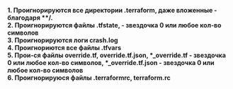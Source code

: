 **1. Проигнорируются все директории .terraform, даже вложенные - благодаря \*\*/.** <br />
**2. Проигнорируются файлы .tfstate,  - звездочка 0 или любое кол-во символов**<br />
**3. Проигнорируются логи crash.log**<br />
**4. Проигнориются все файлы .tfvars**<br />
**5. Прои-ся файлы override.tf, override.tf.json, \*_override.tf - звездочка 0 или любое кол-во символов,
\*_override.tf.json  - звездочка 0 или любое кол-во символов**<br />
**6. Проигнорируюся файлы .terraformrc, terraform.rc**